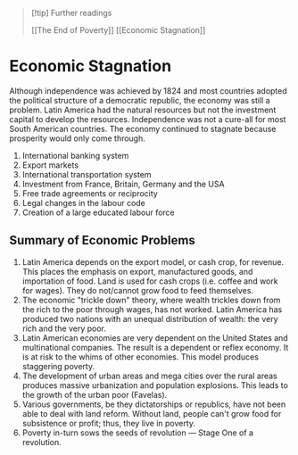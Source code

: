 >[!tip] Further readings
>
>[[The End of Poverty]]
>[[Economic Stagnation]]

# Economic Stagnation

Although independence was achieved by 1824 and most countries adopted the political structure of a democratic republic, the economy was still a problem. Latin America had the natural resources but not the investment capital to develop the resources. Independence was not a cure-all for most South American countries. The economy continued to stagnate because prosperity would only come through.

1. International banking system
2. Export markets
3. International transportation system
4. Investment from France, Britain, Germany and the USA
5. Free trade agreements or reciprocity
6. Legal changes in the labour code
7. Creation of a large educated labour force

## Summary of Economic Problems

1. Latin America depends on the export model, or cash crop, for revenue. This places the emphasis on export, manufactured goods, and importation of food. Land is used for cash crops (i.e. coffee and work for wages). They do not/cannot grow food to feed themselves. 
2. The economic "trickle down" theory, where wealth trickles down from the rich to the poor through wages, has not worked. Latin America has produced two nations with an unequal distribution of wealth: the very rich and the very poor. 
3. Latin American economies are very dependent on the United States and multinational companies. The result is a dependent or reflex economy. It is at risk to the whims of other economies. This model produces staggering poverty. 
4. The development of urban areas and mega cities over the rural areas produces massive urbanization and population explosions. This leads to the growth of the urban poor (Favelas). 
5. Various governments, be they dictatorships or republics, have not been able to deal with land reform. Without land, people can't grow food for subsistence or profit; thus, they live in poverty. 
6. Poverty in-turn sows the seeds of revolution — Stage One of a revolution.